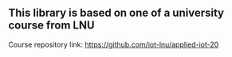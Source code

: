 ## This library is based on one of a university course from LNU
Course repository link: https://github.com/iot-lnu/applied-iot-20
